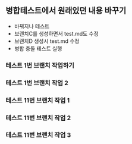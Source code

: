 ## 병합테스트에서 원래있던 내용 바꾸기
- 바꿔지나 테스트
- 브랜치C를 생성하면서 test.md도 수정
- 브랜치D 생성시 test.md 수정
- 병합 충돌 테스트 실행


### 테스트 1번 브랜치 작업하기


### 테스트 1번 브랜치 작업 2

### 테스트 11번 브랜치 작업 1

### 테스트 11번 브랜치 작업 2

### 테스트 11번 브랜치 작업 3